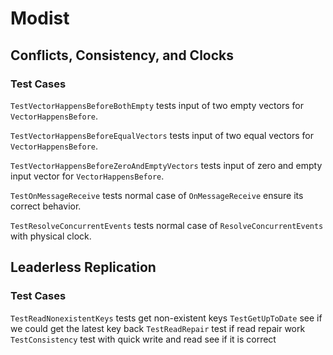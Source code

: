 # Modist
## Conflicts, Consistency, and Clocks
### Test Cases
``TestVectorHappensBeforeBothEmpty`` tests input of two empty vectors for ``VectorHappensBefore``. 

``TestVectorHappensBeforeEqualVectors`` tests input of two equal vectors for ``VectorHappensBefore``.

``TestVectorHappensBeforeZeroAndEmptyVectors`` tests input of zero and empty input vector for ``VectorHappensBefore``.

``TestOnMessageReceive`` tests normal case of ``OnMessageReceive`` ensure its correct behavior.

``TestResolveConcurrentEvents`` tests normal case of ``ResolveConcurrentEvents`` with physical clock.

## Leaderless Replication
### Test Cases
``TestReadNonexistentKeys`` tests get non-existent keys
``TestGetUpToDate`` see if we could get the latest key back
``TestReadRepair`` test if read repair work
``TestConsistency`` test with quick write and read see if it is correct